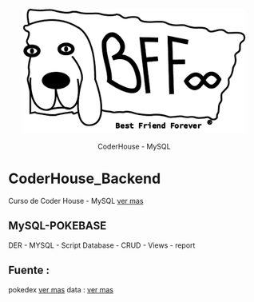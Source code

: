 <p align="center">
  <p align="center">    
    <img src="https://github.com/JesusRamirezGamarra/signature/blob/main/public/img/Logo_Negro.png" alt="BFFs" height="250">    
  </p>
  <p align="center">
       CoderHouse - MySQL
  </p>
</p>



# CoderHouse_Backend
Curso de Coder House - MySQL [ver mas](https://github.com/JesusRamirezGamarra/MySQL-POKEBASE/blob/main/public/SQL.pdf)



## MySQL-POKEBASE
DER - MYSQL - Script Database - CRUD - Views - report 

## Fuente :

pokedex [ver mas](https://www.pokemon.com/)
data : [ver mas](https://www.kaggle.com/datasets/rounakbanik/pokemon)
